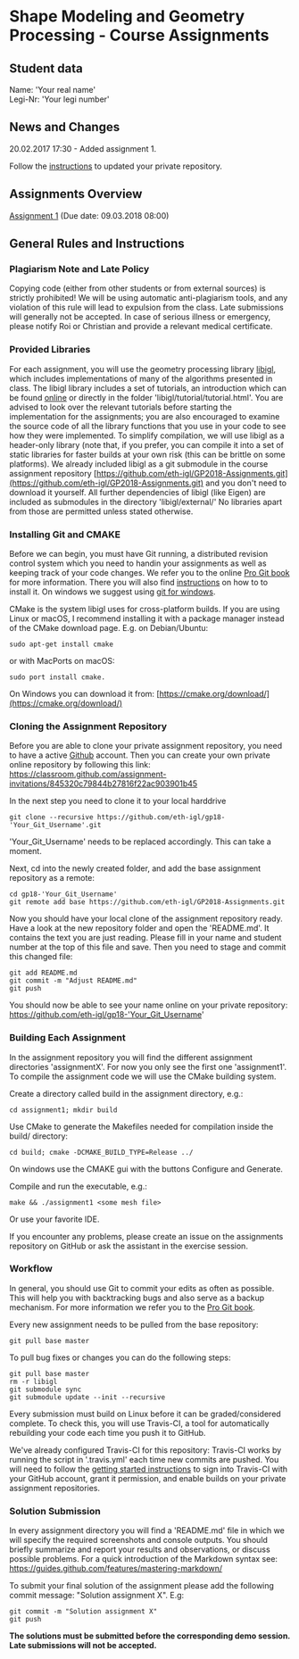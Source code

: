 # Shape Modeling and Geometry Processing - Course Assignments

## Student data

Name: 'Your real name'  
Legi-Nr: 'Your legi number'

## News and Changes


20.02.2017 17:30 - Added assignment 1.

Follow the [instructions](#workflow) to updated your private repository.

## Assignments Overview

[Assignment 1](assignment1/README.md) (Due date: 09.03.2018 08:00)  

## General Rules and Instructions

### Plagiarism Note and Late Policy
Copying code (either from other students or from external sources) is strictly prohibited! We will be using automatic anti-plagiarism tools, and any violation of this rule will lead to expulsion from the class. Late submissions will generally not be accepted. In case of serious illness or emergency, please notify Roi or Christian and provide a relevant medical certificate.

### Provided Libraries
For each assignment, you will use the geometry processing library [libigl](https://github.com/libigl/libigl), which includes implementations of many of the algorithms presented in class. The libigl library includes a set of tutorials, an introduction which can be found [online](http://libigl.github.io/libigl/) or directly in the folder 'libigl/tutorial/tutorial.html'. You are advised to look over the relevant tutorials before starting the implementation for the assignments; you are also encouraged to examine the source code of all the library functions that you use in your code to see how they were implemented. To simplify compilation, we will use libigl as a header-only library (note that, if you prefer, you can compile it into a set of static libraries for faster builds at your own risk (this can be brittle on some platforms). We already included libigl as a git submodule in the course assignment repository [https://github.com/eth-igl/GP2018-Assignments.git](https://github.com/eth-igl/GP2018-Assignments.git) and you don't need to download it yourself. All further dependencies of libigl (like Eigen) are included as submodules in the directory 'libigl/external/' No libraries apart from those are permitted unless stated otherwise.

### Installing Git and CMAKE
Before we can begin, you must have Git running, a distributed revision control system which you need to handin your assignments as well as keeping track of your code changes. We refer you to the online [Pro Git book](https://git-scm.com/book/en/v2) for more information. There you will also find [instructions](https://git-scm.com/book/en/v2/Getting-Started-Installing-Git]) on how to to install it. On windows we suggest using [git for windows](https://git-for-windows.github.io/).

CMake is the system libigl uses for cross-platform builds. If you are using Linux or macOS, I recommend installing it with a package manager instead of the CMake download page. E.g. on Debian/Ubuntu:
```
sudo apt-get install cmake
```
or with MacPorts on macOS:
```
sudo port install cmake.
```
On Windows you can download it from:
[https://cmake.org/download/](https://cmake.org/download/)

### Cloning the Assignment Repository
Before you are able to clone your private assignment repository, you need to have a active [Github](https://github.com/) account. Then you can create your own private online repository by following this link: https://classroom.github.com/assignment-invitations/845320c79844b27816f22ac903901b45

In the next step you need to clone it to your local harddrive
```
git clone --recursive https://github.com/eth-igl/gp18-'Your_Git_Username'.git
```
'Your_Git_Username' needs to be replaced accordingly. This can take a moment.

Next, cd into the newly created folder, and add the base assignment repository as a remote:
```
cd gp18-'Your_Git_Username'
git remote add base https://github.com/eth-igl/GP2018-Assignments.git
```
Now you should have your local clone of the assignment repository ready. Have a look at the new repository folder and open the 'README.md'. It contains the text you are just reading. Please fill in your name and student number at the top of this file and save. Then you need to stage and commit this changed file:
```
git add README.md
git commit -m "Adjust README.md"
git push
```
You should now be able to see your name online on your private repository: https://github.com/eth-igl/gp18-'Your_Git_Username'

### Building Each Assignment
In the assignment repository you will find the different assignment directories 'assignmentX'. For now you only see the first one 'assignment1'. To compile the assignment code we will use the CMake building system.

Create a directory called build in the assignment directory, e.g.:
```
cd assignment1; mkdir build
```
Use CMake to generate the Makefiles needed for compilation inside the build/ directory:
```
cd build; cmake -DCMAKE_BUILD_TYPE=Release ../
```
On windows use the CMAKE gui with the buttons Configure and Generate.

Compile and run the executable, e.g.:
```
make && ./assignment1 <some mesh file>
```
Or use your favorite IDE.

If you encounter any problems, please create an issue on the assignments repository on GitHub or ask the assistant in the exercise session.

### Workflow
In general, you should use Git to commit your edits as often as possible. This will help you with backtracking bugs and also serve as a backup mechanism. For more information we refer you to the [Pro Git book](https://git-scm.com/book/en/v2/Git-Basics-Recording-Changes-to-the-Repository).

Every new assignment needs to be pulled from the base repository:
```
git pull base master
```

To pull bug fixes or changes you can do the following steps:
```
git pull base master
rm -r libigl
git submodule sync
git submodule update --init --recursive
```

Every submission must build on Linux before it can be graded/considered complete. To check this, you will use Travis-CI, a tool for automatically rebuilding your code each time you push it to GitHub.

We've already configured Travis-CI for this repository: Travis-CI works by running the script in '.travis.yml' each time new commits are pushed. You will need to follow the [getting started instructions](https://travis-ci.com/getting_started) to sign into Travis-CI with your GitHub account, grant it permission, and enable builds on your private assignment repositories.

### Solution Submission
In every assignment directory you will find a 'README.md' file in which we will specify the required screenshots and console outputs. You should briefly summarize and report your results and observations, or discuss possible problems. For a quick introduction of the Markdown syntax see: https://guides.github.com/features/mastering-markdown/

To submit your final solution of the assignment please add the following commit message: "Solution assignment X". E.g:
```
git commit -m "Solution assignment X"
git push
```

**The solutions must be submitted before the corresponding demo session. Late submissions will not be accepted.**